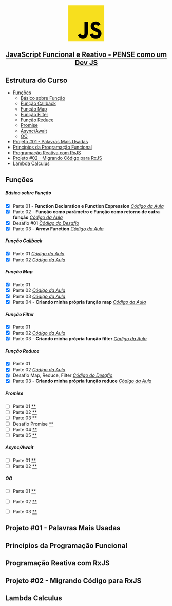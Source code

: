 <div align="center">
    <svg width="112" height="112" viewBox="0 0 16 16" fill="none" xmlns="http://www.w3.org/2000/svg">
        <path d="M0 0H16V16H0V0Z" fill="#F7DF1E"/>
        <path d="M4.207 13.3708L5.43138 12.6298C5.66763 13.0486 5.8825 13.403 6.39794 13.403C6.892 13.403 7.20357 13.2097 7.20357 12.458V7.34558H8.70713V12.4792C8.70713 14.0365 7.79425 14.7454 6.46238 14.7454C5.25956 14.7454 4.56138 14.1225 4.20694 13.3706" fill="black"/>
        <path d="M9.5238 13.2096L10.7481 12.5008C11.0704 13.0271 11.4892 13.4137 12.2302 13.4137C12.8533 13.4137 13.2506 13.1022 13.2506 12.6726C13.2506 12.1571 12.8424 11.9745 12.1551 11.6738L11.7792 11.5126C10.6944 11.0509 9.97487 10.4709 9.97487 9.24652C9.97487 8.11877 10.8341 7.25952 12.1766 7.25952C13.1325 7.25952 13.8199 7.59252 14.3139 8.46246L13.1431 9.21433C12.8853 8.75252 12.6062 8.56996 12.1766 8.56996C11.7362 8.56996 11.4569 8.84921 11.4569 9.21433C11.4569 9.6654 11.7362 9.84808 12.3806 10.1273L12.7564 10.2884C14.0346 10.8362 14.7541 11.3946 14.7541 12.6511C14.7541 14.0045 13.6909 14.7455 12.2624 14.7455C10.8662 14.7455 9.96406 14.0796 9.52374 13.2096" fill="black"/>
    </svg>
</div>

<h2 align="center">
    <a href="https://www.udemy.com/course/javascript-funcional/">JavaScript Funcional e Reativo - PENSE como um Dev JS</a>
</h2>

## Estrutura do Curso
* [Funções](#funções)
    * [Básico sobre Função](#básico-sobre-função)
    * [Função Callback](#função-callback)
    * [Função Map](#função-map)
    * [Função Filter](#função-filter)
    * [Função Reduce](#função-reduce)
    * [Promise](#promise)
    * [Async/Await](#asyncawait)
    * [OO](#oo)
* [Projeto #01 - Palavras Mais Usadas](#projeto-01---palavras-mais-usadas)
* [Princípios da Programação Funcional](#princípios-da-programação-funcional)
* [Programação Reativa com RxJS](#programação-reativa-com-rxjs)
* [Projeto #02 - Migrando Código para RxJS](#projeto-02---migrando-código-para-rxjs)
* [Lambda Calculus](#lambda-calculus)

## Funções

##### Básico sobre Função

- [x] Parte 01 - **Function Declaration e Function Expression** [*Código da Aula*](https://github.com/joaom00/js-funcional-reativo/blob/main/funcoes/basico_1.js)
- [x] Parte 02 - **Função como parâmetro e Função como retorno de outra função** [*Código da Aula*](https://github.com/joaom00/js-funcional-reativo/blob/main/funcoes/basico_2.js)
- [x] Desafio #01 [*Código do Desafio*](https://github.com/joaom00/js-funcional-reativo/blob/main/funcoes/desafio_1.js)
- [x] Parte 03 - **Arrow Function** [*Código da Aula*](https://github.com/joaom00/js-funcional-reativo/blob/main/funcoes/basico_3.js)

##### Função Callback

- [x] Parte 01 [*Código da Aula*](https://github.com/joaom00/js-funcional-reativo/blob/main/funcoes/callback_1.js)
- [x] Parte 02 [*Código da Aula*](https://github.com/joaom00/js-funcional-reativo/blob/main/funcoes/callback_2.js)

##### Função Map

- [x] Parte 01 
- [x] Parte 02 [*Código da Aula*](https://github.com/joaom00/js-funcional-reativo/blob/main/funcoes/callback_3.js)
- [x] Parte 03 [*Código da Aula*](https://github.com/joaom00/js-funcional-reativo/blob/main/funcoes/callback_3.js)
- [x] Parte 04 - **Criando minha própria função map** [*Código da Aula*](https://github.com/joaom00/js-funcional-reativo/blob/main/funcoes/callback_3.js#L24)

##### Função Filter

- [x] Parte 01
- [x] Parte 02 [*Código da Aula*](https://github.com/joaom00/js-funcional-reativo/blob/main/funcoes/callback_4.js)
- [x] Parte 03 - **Criando minha própria função filter** [*Código da Aula*](https://github.com/joaom00/js-funcional-reativo/blob/main/funcoes/callback_4.js#L15)

##### Função Reduce

- [x] Parte 01
- [x] Parte 02 [*Código da Aula*](https://github.com/joaom00/js-funcional-reativo/blob/main/funcoes/callback_5.js)
- [x] Desafio Map, Reduce, Filter [*Código do Desafio*](https://github.com/joaom00/js-funcional-reativo/blob/main/funcoes/desafio_2.js)
- [x] Parte 03 - **Criando minha própria função reduce** [*Código da Aula*](https://github.com/joaom00/js-funcional-reativo/blob/main/funcoes/callback_5.js#L15)

##### Promise 

- [ ] Parte 01 [**]()
- [ ] Parte 02 [**]()
- [ ] Parte 03 [**]()
- [ ] Desafio Promise [**]()
- [ ] Parte 04 [**]()
- [ ] Parte 05 [**]()

##### Async/Await

- [ ] Parte 01 [**]()
- [ ] Parte 02 [**]()

##### OO

- [ ] Parte 01 [**]()
- [ ] Parte 02 [**]()
- [ ] Parte 03 [**]()


## Projeto #01 - Palavras Mais Usadas

## Princípios da Programação Funcional

## Programação Reativa com RxJS

## Projeto #02 - Migrando Código para RxJS

## Lambda Calculus
